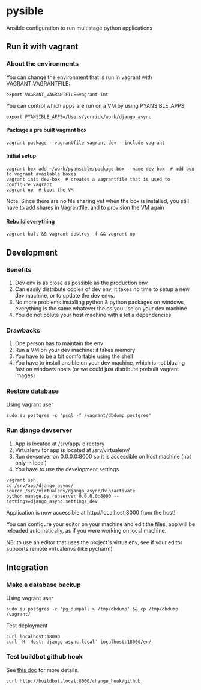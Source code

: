 pysible
=========

Ansible configuration to run multistage python applications


## Run it with vagrant


### About the environments

You can change the environment that is run in vagrant with VAGRANT_VAGRANTFILE:
```
export VAGRANT_VAGRANTFILE=vagrant-int
```

You can control which apps are run on a VM by using PYANSIBLE_APPS
```
export PYANSIBLE_APPS=/Users/yorrick/work/django_async
```


#### Package a pre built vagrant box
```
vagrant package --vagrantfile vagrant-dev --include vagrant
```



#### Initial setup
```
vagrant box add ~/work/pyansible/package.box --name dev-box  # add box to vagrant available boxes
vagrant init dev-box  # creates a Vagrantfile that is used to configure vagrant
vagrant up  # boot the VM
```

Note: Since there are no file sharing yet when the box is installed, you still have to add shares in Vagrantfile, and to provision the VM again



#### Rebuild everything

```
vagrant halt && vagrant destroy -f && vagrant up
```


## Development


### Benefits
1. Dev env is as close as possible as the production env
2. Can easily distribute copies of dev env, it takes no time to setup a new dev machine, or to update the dev envs.
3. No more problems installing python & python packages on windows, everything is the same whatever the os you use on your dev machine
4. You do not polute your host machine with a lot a dependencies

### Drawbacks
1. One person has to maintain the env
2. Run a VM on your dev machine: it takes memory
3. You have to be a bit comfortable using the shell
4. You have to install ansible on your dev machine, which is not blazing fast on windows hosts (or we could just distribute prebuilt vagrant images)


### Restore database

Using vagrant user
```
sudo su postgres -c 'psql -f /vagrant/dbdump postgres'
```


### Run django devserver

1. App is located at /srv/app/<app> directory
2. Virtualenv for app is located at /srv/virtualenv/<app>
3. Run devserver on 0.0.0.0:8000 so it is accessible on host machine (not only in local)
4. You have to use the development settings

```
vagrant ssh
cd /srv/app/django_async/
source /srv/virtualenv/django_async/bin/activate
python manage.py runserver 0.0.0.0:8000 --settings=django_async.settings_dev
```

Application is now accessible at http://localhost:8000 from the host!

You can configure your editor on your machine and edit the files, app will be reloaded automatically, as if you were working on local machine.


NB: to use an editor that uses the project's virtualenv, see if your editor supports remote virtualenvs (like pycharm)



## Integration

### Make a database backup

Using vagrant user
```
sudo su postgres -c 'pg_dumpall > /tmp/dbdump' && cp /tmp/dbdump /vagrant/
```

Test deployment
```
curl localhost:18000
curl -H 'Host: django-async.local' localhost:18000/en/
```


### Test buildbot github hook

See [this doc](http://docs.buildbot.net/0.8.4p2/Change-Hooks.html) for more details.

```
curl http://buildbot.local:8000/change_hook/github
```

